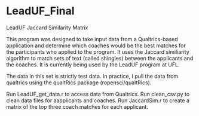 # LeadUF_Final
 LeadUF Jaccard Similarity Matrix
 
 This program was designed to take input data from a Qualtrics-based application and determine which coaches would be the best matches for the participants who applied to the program. It uses the Jaccard similiarity algorithm to match sets of text (called shingles) between the applicants and the coaches. It is currently being used by the LeadUF program at UFL. 
 
 The data in this set is strictly test data. In practice, I pull the data from qualtrics using the qualtRics package (ropensci/qualtRics).
 
 Run LeadUF_get_data.r to access data from Qualtrics.
 Run clean_csv.py to clean data files for aapplicants and coaches.
 Run JaccardSim.r to create a matrix of the top three coach matches for each applicant.
